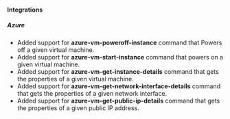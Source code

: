 
#### Integrations

##### Azure
- Added support for **azure-vm-poweroff-instance** command that Powers off a given virtual machine.
- Added support for **azure-vm-start-instance** command that powers on a given virtual machine.
- Added support for **azure-vm-get-instance-details** command that gets the properties of a given virtual machine.
- Added support for **azure-vm-get-network-interface-details** command that gets the properties of a given network interface.
- Added support for **azure-vm-get-public-ip-details** command that gets the properties of a given public IP address.